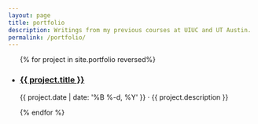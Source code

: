 ```yaml
---
layout: page
title: portfolio
description: Writings from my previous courses at UIUC and UT Austin.
permalink: /portfolio/
---
```


<ul class="post-list">
    {% for project in site.portfolio reversed%}
      <li>
        <h3><a class="project-title" href="{{ project.url | prepend: site.baseurl }}">{{ project.title }}</a></h3>
        <p class="post-meta">{{ project.date | date: '%B %-d, %Y' }} &middot; {{ project.description }}</p>
        <!-- {{ project.excerpt }} -->
      </li>
    {% endfor %}
</ul>

<!--
{% for project in site.portfolio %}

{% if project.redirect %}
<div class="project">
    <div class="thumbnail">
        <a href="{{ project.redirect }}" target="_blank">
        {% if project.img %}
        <img class="thumbnail" src="{{ project.img }}"/>
        {% else %}
        <div class="thumbnail blankbox"></div>
        {% endif %}    
        <span>
            <h1>{{ project.title }}</h1>
            <br/>
            <p>{{ project.description }}</p>
        </span>
        </a>
    </div>
</div>
{% else %}

<div class="project ">
    <div class="thumbnail">
        <a href="{{ site.baseurl }}{{ project.url }}">
        {% if project.img %}
        <img class="thumbnail" src="{{ project.img }}"/>
        {% else %}
        <div class="thumbnail blankbox"></div>
        {% endif %}    
        <span>
            <h1>{{ project.title }}</h1>
            <br/>
            <p>{{ project.description }}</p>
        </span>
        </a>
    </div>
</div>

{% endif %}

{% endfor %}
-->
